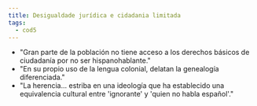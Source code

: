 ```yaml
---
title: Desigualdade jurídica e cidadania limitada
tags:
  - cod5
---
```

- "Gran parte de la población no tiene acceso a los derechos básicos de ciudadanía por no ser hispanohablante."
- "En su propio uso de la lengua colonial, delatan la genealogía diferenciada."
- "La herencia... estriba en una ideología que ha establecido una equivalencia cultural entre 'ignorante' y 'quien no habla español'."



